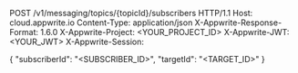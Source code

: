 POST /v1/messaging/topics/{topicId}/subscribers HTTP/1.1
Host: cloud.appwrite.io
Content-Type: application/json
X-Appwrite-Response-Format: 1.6.0
X-Appwrite-Project: <YOUR_PROJECT_ID>
X-Appwrite-JWT: <YOUR_JWT>
X-Appwrite-Session: 

{
  "subscriberId": "<SUBSCRIBER_ID>",
  "targetId": "<TARGET_ID>"
}
